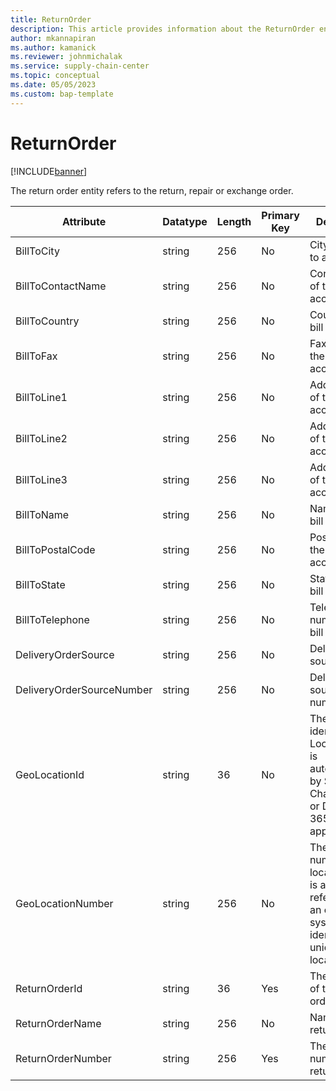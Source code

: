 ```yaml
---
title: ReturnOrder
description: This article provides information about the ReturnOrder entity.
author: mkannapiran
ms.author: kamanick
ms.reviewer: johnmichalak
ms.service: supply-chain-center
ms.topic: conceptual
ms.date: 05/05/2023
ms.custom: bap-template
---
```


# **ReturnOrder**

[!INCLUDE[banner](../../includes/banner.md)]

The return order entity refers to the return, repair or exchange order.


|	Attribute	|	Datatype	|	Length	|	Primary Key	|	Description	|
|---------------|--------|------|----------|-----------|
|	BillToCity	|	string	|	256	|	No	|	City of the bill to account	|
|	BillToContactName	|	string	|	256	|	No	|	Contact name of the bill to account	|
|	BillToCountry	|	string	|	256	|	No	|	Country of the bill to account	|
|	BillToFax	|	string	|	256	|	No	|	Fax number of the bill to account	|
|	BillToLine1	|	string	|	256	|	No	|	Address line 1 of the bill to account	|
|	BillToLine2	|	string	|	256	|	No	|	Address line 2 of the bill to account	|
|	BillToLine3	|	string	|	256	|	No	|	Address line 3 of the bill to account	|
|	BillToName	|	string	|	256	|	No	|	Name of the bill to account	|
|	BillToPostalCode	|	string	|	256	|	No	|	Postal code of the bill to account	|
|	BillToState	|	string	|	256	|	No	|	State of the bill to account	|
|	BillToTelephone	|	string	|	256	|	No	|	Telephone number of the bill to account	|
|	DeliveryOrderSource	|	string	|	256	|	No	|	Delivery order source	|
|	DeliveryOrderSourceNumber	|	string	|	256	|	No	|	Delivery order source number	|
|	GeoLocationId	|	string	|	36	|	No	|	The unique identifier of a Location. This is autogenerated by Supply Chain Center or Dynamics 365 applications	|
|	GeoLocationNumber	|	string	|	256	|	No	|	The unique number of a location. This is a referenced in an external system to identify the unique location	|
|	ReturnOrderId	|	string	|	36	|	Yes	|	The unique ID of the return order	|
|	ReturnOrderName	|	string	|	256	|	No	|	Name of the return order	|
|	ReturnOrderNumber	|	string	|	256	|	Yes	|	The unique number of the return order	|
